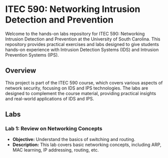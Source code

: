 # ITEC 590: Networking Intrusion Detection and Prevention

Welcome to the hands-on labs repository for ITEC 590: Networking Intrusion Detection and Prevention at the University of South Carolina. This repository provides practical exercises and labs designed to give students hands-on experience with Intrusion Detection Systems (IDS) and Intrusion Prevention Systems (IPS).

## Overview

This project is part of the ITEC 590 course, which covers various aspects of network security, focusing on IDS and IPS technologies. The labs are designed to complement the course material, providing practical insights and real-world applications of IDS and IPS.

## Labs

### Lab 1: Review on Networking Concepts

- **Objective:** Understand the basics of switching and routing.
- **Description:** This lab covers basic networking concepts, including ARP, MAC learning, IP addressing, routing, etc.

